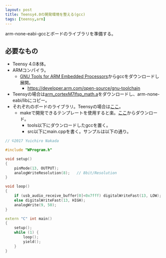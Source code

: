 ```yaml
---
layout: post
title: Teensy4.0の開発環境を整える(gcc)
tags: [teensy,arm]
---
```


arm-none-eabi-gccとボードのライブラリを準備する。

## 必要なもの

- Teensy 4.0本体。
- ARMコンパイラ。
  - [GNU Tools for ARM Embedded Processors](https://developer.arm.com/open-source/gnu-toolchain/gnu-rm/downloads)からgccをダウンロードし展開。
    - https://developer.arm.com/open-source/gnu-toolchain
- Teensyの場合は[arm_cortexM7lfsp_math.a](https://github.com/ARM-software/CMSIS/tree/master/CMSIS/Lib/GCC)をダウンロードし、arm-none-eabi/libにコピー。
- それぞれのボードのライブラリ。Teensyの場合は[ここ](https://github.com/PaulStoffregen/cores/tree/master/teensy3)。
  - makeで開発できるテンプレートを使用すると楽。[ここ](https://github.com/yui0/arduino-sdk)からダウンロード。
    - tools以下にダウンロードしたgccを置く。
    - src以下にmain.cppを書く。サンプルは以下の通り。

```main.cpp
// ©2017 Yuichiro Nakada

#include "WProgram.h"

void setup()
{
	pinMode(13, OUTPUT);
	analogWriteResolution(8);	// 8bit/Resolution
}

void loop()
{
	if (usb_audio_receive_buffer[0]<0x7fff) digitalWriteFast(13, LOW);
	else digitalWriteFast(13, HIGH);
	analogWrite(9, 50);
}

extern "C" int main()
{
	setup();
	while (1) {
		loop();
		yield();
	}
}
```
